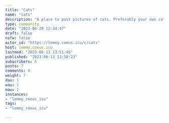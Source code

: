 ```yaml
---
title: "Cats" 
name: "cats"
description: "A place to post pictures of cats. Preferably your own cats, but exemplary cats from other platforms are acceptable.Cat memes also acceptable, i guess."
type: community
date: "2023-06-29 12:34:47"
draft: false
nsfw: false
actor_id: "https://lemmy.coeus.icu/c/cats"
host: lemmy.coeus.icu
lastmod: "2023-06-13 13:51:46"
published: "2023-06-13 13:50:23"
subscribers: 6
posts: 7
comments: 0
weight: 7
dau: 1
wau: 1
mau: 1
instances:
- "lemmy_coeus_icu"
tags: 
- "lemmy_coeus_icu"

---
```

